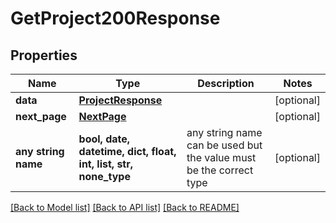 # GetProject200Response


## Properties
Name | Type | Description | Notes
------------ | ------------- | ------------- | -------------
**data** | [**ProjectResponse**](ProjectResponse.md) |  | [optional] 
**next_page** | [**NextPage**](NextPage.md) |  | [optional] 
**any string name** | **bool, date, datetime, dict, float, int, list, str, none_type** | any string name can be used but the value must be the correct type | [optional]

[[Back to Model list]](../README.md#documentation-for-models) [[Back to API list]](../README.md#documentation-for-api-endpoints) [[Back to README]](../README.md)


